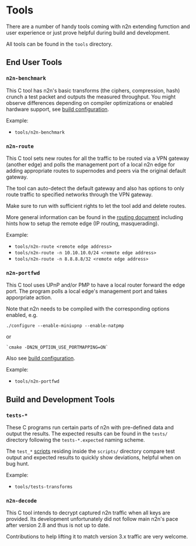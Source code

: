 # Tools

There are a number of handy tools coming with n2n extending fumction and
user experience or just prove helpful during build and development.

All tools can be found in the `tools` directory.

## End User Tools

### `n2n-benchmark`

This C tool has n2n's basic transforms (the ciphers, compression, hash)
crunch a test packet and outputs the measured throughput. You might observe
differences depending on compiler optimizations or enabled hardware support,
see [build configuration](BuildConfig.md).

Example:
- `tools/n2n-benchmark`

### `n2n-route`

This C tool sets new routes for all the traffic to be routed via a VPN gateway
(another edge) and polls the management port of a local n2n edge for adding
appropriate routes to supernodes and peers via the original default gateway.

The tool can auto-detect the default gateway and also has options to only route
traffic to specified networks through the VPN gateway.

Make sure to run with sufficient rights to let the tool add and delete routes.

More general information can be found in the [routing document](Routing.md)
including hints how to setup the remote edge (IP routing, masquerading).

Example:
- `tools/n2n-route <remote edge address>`
- `tools/n2n-route -n 10.10.10.0/24 <remote edge address>`
- `tools/n2n-route -n 8.8.8.8/32 <remote edge address>`

### `n2n-portfwd`

This C tool uses UPnP and/or PMP to have a local router forward the edge port.
The program polls a local edge's management port and takes apporpriate action.

Note that n2n needs to be compiled with the corresponding options enabled, e.g.

```
./configure --enable-miniupnp --enable-natpmp
```

or

```
`cmake -DN2N_OPTION_USE_PORTMAPPING=ON`

```

Also see [build configuration](BuildConfig.md).

Example:
- `tools/n2n-portfwd`


## Build and Development Tools

### `tests-*`

These C programs run certain parts of n2n with pre-defined data and output
the results. The expected results can be found in the `tests/` directory
following the `tests-*.expected` naming scheme.

The `test_*` [scripts](Scripts.md) residing inside the `scripts/` directory
compare test output and expected results to quickly show deviations, helpful
when on bug hunt.

Example:
- `tools/tests-transforms`

### `n2n-decode`

This C tool intends to decrypt captured n2n traffic when all keys are provided.
Its development unfortunately did not follow main n2n's pace after version 2.8 
and thus is not up to date.

Contributions to help lifting it to match version 3.x traffic are very welcome.
